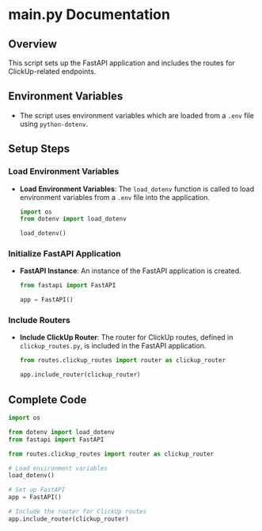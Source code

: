 # main.py Documentation

## Overview
This script sets up the FastAPI application and includes the routes for ClickUp-related endpoints.

## Environment Variables
- The script uses environment variables which are loaded from a `.env` file using `python-dotenv`.

## Setup Steps

### Load Environment Variables
- **Load Environment Variables**: The `load_dotenv` function is called to load environment variables from a `.env` file into the application.
    ```python
    import os
    from dotenv import load_dotenv

    load_dotenv()
    ```

### Initialize FastAPI Application
- **FastAPI Instance**: An instance of the FastAPI application is created.
    ```python
    from fastapi import FastAPI

    app = FastAPI()
    ```

### Include Routers
- **Include ClickUp Router**: The router for ClickUp routes, defined in `clickup_routes.py`, is included in the FastAPI application.
    ```python
    from routes.clickup_routes import router as clickup_router

    app.include_router(clickup_router)
    ```

## Complete Code

```python
import os

from dotenv import load_dotenv
from fastapi import FastAPI

from routes.clickup_routes import router as clickup_router

# Load environment variables
load_dotenv()

# Set up FastAPI
app = FastAPI()

# Include the router for ClickUp routes
app.include_router(clickup_router)
